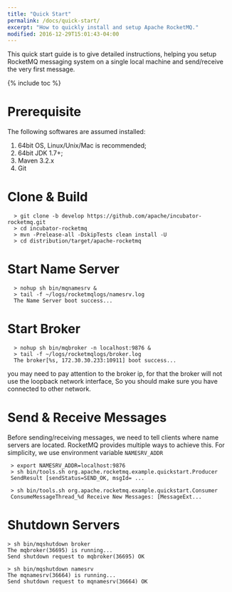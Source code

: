 ```yaml
---
title: "Quick Start"
permalink: /docs/quick-start/
excerpt: "How to quickly install and setup Apache RocketMQ."
modified: 2016-12-29T15:01:43-04:00
---
```


This quick start guide is to give detailed instructions, helping you setup RocketMQ messaging system on a single local machine and send/receive the very first message.

{% include toc %}

# Prerequisite

   The following softwares are assumed installed:
   1. 64bit OS, Linux/Unix/Mac is recommended;
   1. 64bit JDK 1.7+; 
   1. Maven 3.2.x
   1. Git 

# Clone & Build

```shell
  > git clone -b develop https://github.com/apache/incubator-rocketmq.git
  > cd incubator-rocketmq
  > mvn -Prelease-all -DskipTests clean install -U
  > cd distribution/target/apache-rocketmq
```

 
# Start Name Server

```shell
  > nohup sh bin/mqnamesrv &
  > tail -f ~/logs/rocketmqlogs/namesrv.log
  The Name Server boot success...
```  

# Start Broker

```shell 
  > nohup sh bin/mqbroker -n localhost:9876 &
  > tail -f ~/logs/rocketmqlogs/broker.log 
  The broker[%s, 172.30.30.233:10911] boot success...
```
  you may need to pay attention to the broker ip, for that the broker will not use the loopback network interface, So you should make sure you have connected to other network.


# Send & Receive Messages

Before sending/receiving messages, we need to tell clients where name servers are located. RocketMQ provides multiple ways to achieve this. For simplicity, we use environment variable `NAMESRV_ADDR`

```shell
 > export NAMESRV_ADDR=localhost:9876
 > sh bin/tools.sh org.apache.rocketmq.example.quickstart.Producer
 SendResult [sendStatus=SEND_OK, msgId= ...

 > sh bin/tools.sh org.apache.rocketmq.example.quickstart.Consumer
 ConsumeMessageThread_%d Receive New Messages: [MessageExt...
```

# Shutdown Servers

```shell
> sh bin/mqshutdown broker
The mqbroker(36695) is running...
Send shutdown request to mqbroker(36695) OK

> sh bin/mqshutdown namesrv
The mqnamesrv(36664) is running...
Send shutdown request to mqnamesrv(36664) OK
```